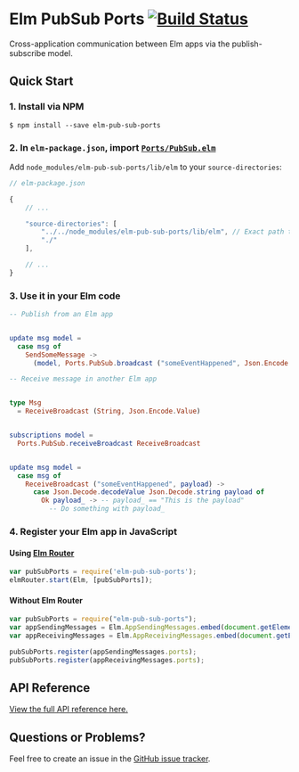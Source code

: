 # Elm PubSub Ports [![Build Status](https://travis-ci.org/knledg/elm-pub-sub-ports.svg?branch=master)](https://travis-ci.org/knledg/elm-pub-sub-ports)

Cross-application communication between Elm apps via the publish-subscribe model.

## Quick Start

### 1. Install via NPM

```
$ npm install --save elm-pub-sub-ports
```

### 2. In `elm-package.json`, import [`Ports/PubSub.elm`](lib/elm/Ports/PubSub.elm)

Add `node_modules/elm-pub-sub-ports/lib/elm` to your `source-directories`:

```js
// elm-package.json

{
    // ...

    "source-directories": [
        "../../node_modules/elm-pub-sub-ports/lib/elm", // Exact path to node_modules may be different for you
        "./"
    ],

    // ...
}
```

### 3. Use it in your Elm code

```elm
-- Publish from an Elm app


update msg model =
  case msg of
    SendSomeMessage ->
      (model, Ports.PubSub.broadcast ("someEventHappened", Json.Encode.string "This is the payload")
```

```elm
-- Receive message in another Elm app


type Msg
  = ReceiveBroadcast (String, Json.Encode.Value)


subscriptions model =
  Ports.PubSub.receiveBroadcast ReceiveBroadcast


update msg model =
  case msg of
    ReceiveBroadcast ("someEventHappened", payload) ->
      case Json.Decode.decodeValue Json.Decode.string payload of
        Ok payload_ -> -- payload_ == "This is the payload"
          -- Do something with payload_
```

### 4. Register your Elm app in JavaScript

#### Using [Elm Router](https://github.com/knledg/elm-router)

```javascript
var pubSubPorts = require('elm-pub-sub-ports');
elmRouter.start(Elm, [pubSubPorts]);
```

#### Without Elm Router

```javascript
var pubSubPorts = require("elm-pub-sub-ports");
var appSendingMessages = Elm.AppSendingMessages.embed(document.getElementById("app-sending-messages-container"));
var appReceivingMessages = Elm.AppReceivingMessages.embed(document.getElementById("app-receiving-messages-container"));

pubSubPorts.register(appSendingMessages.ports);
pubSubPorts.register(appReceivingMessages.ports);
```

## API Reference

[View the full API reference here.](./API.md)

## Questions or Problems?

Feel free to create an issue in the [GitHub issue tracker](https://github.com/knledg/elm-pub-sub-ports/issues).
